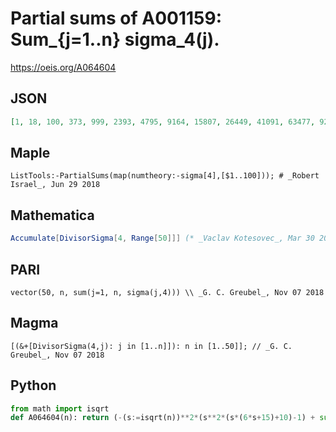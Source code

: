 # Partial sums of A001159: Sum\_\{j\=1\.\.n\} sigma\_4\(j\)\.
https://oeis.org/A064604
## JSON
```JSON
[1, 18, 100, 373, 999, 2393, 4795, 9164, 15807, 26449, 41091, 63477, 92039, 132873, 184205, 254110, 337632, 450563, 580885, 751783, 948747, 1197661, 1477503, 1835761, 2227012, 2712566, 3250650, 3906396, 4613678, 5486322, 6409844]
```
## Maple
```Maple
ListTools:-PartialSums(map(numtheory:-sigma[4],[$1..100])); # _Robert Israel_, Jun 29 2018
```
## Mathematica
```Mathematica
Accumulate[DivisorSigma[4, Range[50]]] (* _Vaclav Kotesovec_, Mar 30 2018 *)
```
## PARI
```PARI
vector(50, n, sum(j=1, n, sigma(j,4))) \\ _G. C. Greubel_, Nov 07 2018
```
## Magma
```Magma
[(&+[DivisorSigma(4,j): j in [1..n]]): n in [1..50]]; // _G. C. Greubel_, Nov 07 2018
```
## Python
```Python
from math import isqrt
def A064604(n): return (-(s:=isqrt(n))**2*(s**2*(s*(6*s+15)+10)-1) + sum((q:=n//k)*(30*k**4+q**2*(q*(6*q+15)+10)-1) for k in range(1,s+1)))//30 # _Chai Wah Wu_, Oct 21 2023
```
